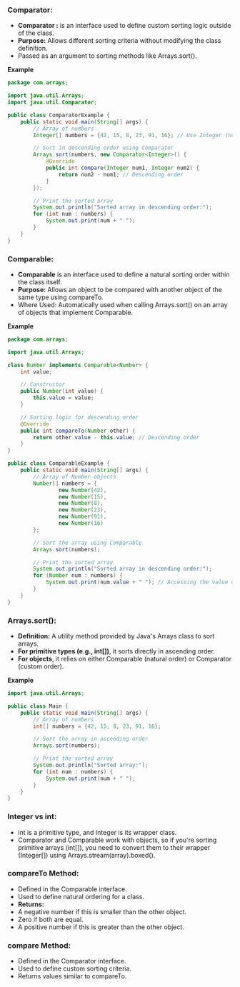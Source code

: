 ### Comparator:
- **Comparator :** is an interface used to define custom sorting logic outside of the class.
- **Purpose:** Allows different sorting criteria without modifying the class definition.
- Passed as an argument to sorting methods like Arrays.sort().

**Example**
```java
package com.arrays;

import java.util.Arrays;
import java.util.Comparator;

public class ComparatorExample {
    public static void main(String[] args) {
        // Array of numbers
        Integer[] numbers = {42, 15, 8, 23, 91, 16}; // Use Integer (not int) for Comparator

        // Sort in descending order using Comparator
        Arrays.sort(numbers, new Comparator<Integer>() {
            @Override
            public int compare(Integer num1, Integer num2) {
                return num2 - num1; // Descending order
            }
        });

        // Print the sorted array
        System.out.println("Sorted array in descending order:");
        for (int num : numbers) {
            System.out.print(num + " ");
        }
    }
}
```
### Comparable:
- **Comparable** is an interface used to define a natural sorting order within the class itself.
- **Purpose:** Allows an object to be compared with another object of the same type using compareTo.
- Where Used: Automatically used when calling Arrays.sort() on an array of objects that implement Comparable.

**Example**
```java
package com.arrays;

import java.util.Arrays;

class Number implements Comparable<Number> {
    int value;

    // Constructor
    public Number(int value) {
        this.value = value;
    }

    // Sorting logic for descending order
    @Override
    public int compareTo(Number other) {
        return other.value - this.value; // Descending order
    }
}

public class ComparableExample {
    public static void main(String[] args) {
        // Array of Number objects
        Number[] numbers = {
                new Number(42),
                new Number(15),
                new Number(8),
                new Number(23),
                new Number(91),
                new Number(16)
        };

        // Sort the array using Comparable
        Arrays.sort(numbers);

        // Print the sorted array
        System.out.println("Sorted array in descending order:");
        for (Number num : numbers) {
            System.out.print(num.value + " "); // Accessing the value directly
        }
    }
}
```
### Arrays.sort():
- **Definition:** A utility method provided by Java's Arrays class to sort arrays.
- **For primitive types (e.g., int[])**, it sorts directly in ascending order.
- **For objects**, it relies on either Comparable (natural order) or Comparator (custom order).

**Example**
```java
import java.util.Arrays;

public class Main {
    public static void main(String[] args) {
        // Array of numbers
        int[] numbers = {42, 15, 8, 23, 91, 16};

        // Sort the array in ascending order
        Arrays.sort(numbers);

        // Print the sorted array
        System.out.println("Sorted array:");
        for (int num : numbers) {
            System.out.print(num + " ");
        }
    }
}
```
### Integer vs int:

- int is a primitive type, and Integer is its wrapper class.
- Comparator and Comparable work with objects, so if you're sorting primitive arrays (int[]), you need to convert them to their wrapper (Integer[]) using Arrays.stream(array).boxed().

### compareTo Method:
- Defined in the Comparable interface.
- Used to define natural ordering for a class.
- **Returns:**
- A negative number if this is smaller than the other object.
- Zero if both are equal.
- A positive number if this is greater than the other object.

### compare Method:
- Defined in the Comparator interface.
- Used to define custom sorting criteria.
- Returns values similar to compareTo.
